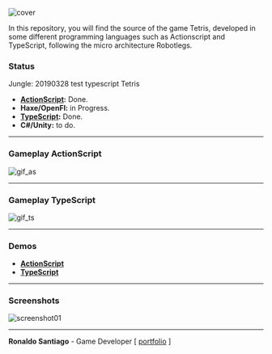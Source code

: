 ![cover](img_cover_tetris.png)

In this repository, you will find the source of the game Tetris, developed in some different programming languages such as Actionscript and TypeScript, following the micro architecture Robotlegs.

### Status
Jungle: 20190328 test typescript Tetris 
+ **[ActionScript](https://ronaldosetzer.github.io/portfolio/open_source/tetris_as/):** Done.
+ **Haxe/OpenFl:** in Progress.
+ **[TypeScript](https://ronaldosetzer.github.io/portfolio/open_source/tetris_ts/):** Done.
+ **C#/Unity:** to do.

* * *

### Gameplay ActionScript

![gif_as](gif_tetris_as_demo.gif)

* * *

### Gameplay TypeScript

![gif_ts](gif_tetris_ts_demo.gif)

* * *

### Demos
+ **[ActionScript](https://ronaldosetzer.github.io/portfolio/open_source/tetris_as/)**
+ **[TypeScript](https://ronaldosetzer.github.io/portfolio/open_source/tetris_ts/)**

* * *


### Screenshots
![screenshot01](img_game_tetris.png)
* * *

**Ronaldo Santiago**  - Game Developer [ [portfolio](https://ronaldosetzer.github.io/portfolio/) ]
